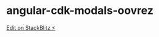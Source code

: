 # angular-cdk-modals-oovrez

[Edit on StackBlitz ⚡️](https://stackblitz.com/edit/angular-cdk-modals-oovrez)